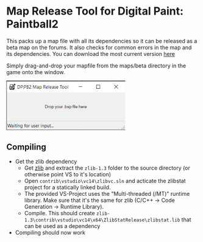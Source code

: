 # Map Release Tool for Digital Paint: Paintball2

This packs up a map file with all its dependencies so it can be released as a beta map on the forums. It also checks for common errors in the map and its dependencies.
You can download the most current version [here](https://github.com/richardebeling/PB2-Map-Release-Tool/releases/latest)

Simply drag-and-drop your mapfile from the maps/beta directory in the game onto the window.

<img src="/screenshot.png?raw=true" width="312px" alt="Screenshot of the main window"/>

## Compiling
* Get the zlib dependency
	* Get [zlib](https://www.zlib.net/zlib13.zip) and extract the `zlib-1.3` folder to the source directory (or otherwise point VS to it's location)
	* Open `contrib\vstudio\vc14\zlibvc.sln` and acticate the zlibstat project for a statically linked build.
	* The provided VS-Project uses the "Multi-threaded (/MT)" runtime library. Make sure that it's the same for zlib (C/C++ -> Code Generation -> Runtime Library).
	* Compile. This should create `zlib-1.3\contrib\vstudio\vc14\x64\ZlibStatRelease\zlibstat.lib` that can be used as a dependency
* Compiling should now work